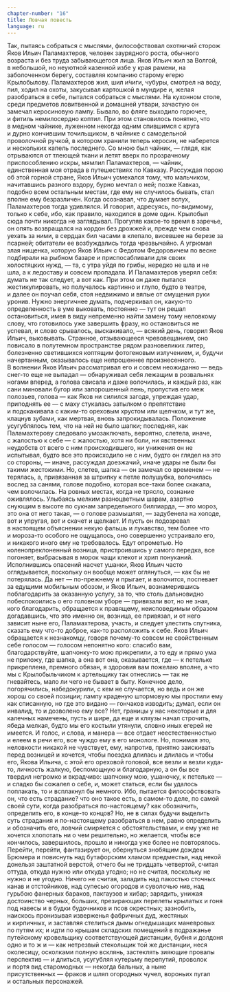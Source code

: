 ```yaml
---
chapter-number: "16"
title: Ловчая повесть
language: ru
---
```


Так, пытаясь собраться с мыслями, философствовал охотничий 
сторож Яков Ильич Паламахтеров, человек заурядного роста, обычного возраста и без труда забывающегося лица. Яков Ильич жил за 
Волгой, в небольшой, но неуютной казенной избе у края рамени, на 
заболоченном берегу, составляя компанию старому егерю Крылобылову. Паламахтеров жил, шил и́чиги, чубуры, смотрел на воду, пил, 
ходил на охоты, закусывал картошкой в мундире и, желая разобраться в себе, пытался собраться с мыслями. На кухонном столе, среди 
предметов ловитвенной и домашней утвари, зачастую он замечал 
керосиновую лампу. Бывало, во фляге выходило горючее, и фитиль 
немилосердно коптил. При этом становилось понятно, что в медном чайнике, луженном некогда одним спившимся с круга и дурно 
кончившим точильщиком, в чайнике с самодельной проволочной 
ручкой, в котором хранили теперь керосин, не наберется и нескольких капель последнего. Со мною был чайник, — глядя, как отрываются от тлеющей ткани и летят вверх по прозрачному приспособлению искры, мямлил Паламахтеров, — чайник, единственная моя 
отрада в путешествиях по Кавказу. Рассуждая порою об этой горной 
стране, Яков Ильич усмехался тому, что мальчиком, начитавшись 
разного вздору, бурно мечтал о ней; позже Кавказ, подобно всем 
остальным местам, где ему не случилось бывать, стал вполне ему 
безразличен. Когда осознавал, что думает вслух, Паламахтеров тогда удивлялся. И говорил, адресуясь, по-видимому, только к себе, 
ибо, как правило, находился в доме один. Крылобыл сюда почти никогда не заглядывал. Прогуляв какое-то время в заречье, он опять 
возвращался на кордон без дрожжей и, прежде чем снова уехать за 
ними, в сердцах бил часами в клепало, висевшее на березе за псарней; обитатели ее возбуждались тогда чрезвычайно. А угрюмая злая 
нищенка, которую Яков Ильич с Федотом Федоровичем по весне 
подбирали на рыбном базаре и приспосабливали для своих холостяцких нужд, — та, с утра уйдя по грибы, нередко не шла и не шла, 
а к ледоставу и совсем пропадала. И Паламахтеров уверял себя: думать не так следует, а вот как. При этом он даже пытался жестикулировать, но получалось картинно и глупо, будто в театре, и далее 
он поучал себя, стоя недвижимо и вялые от смущения руки уронив. 
Нужно энергичнее думать, подчеркивал он, какую-то определенность 
в уме выковать, постоянно — тут он решал остановиться, имея в виду непременно найти замену тому неловкому слову, что готовилось 
уже завершить фразу, но остановиться не успевал, и слово срывалось, выскакивало, — всякий день, говорил Яков Ильич, выковывать. 
Странное, отзывающееся чревовещанием, оно повисало в полутемном пространстве рядом разновеликих литер, болезненно светившихся коптящим фотогеновым излучением, и, будучи начертанным, 
оказывалось еще непрошеннее произнесенного. В волнении Яков 
Ильич рассматривал его и совсем неожиданно — ведь снег-то еще 
не выпадал — обнаруживал себя лежащим в розвальнях ногами вперед, а голова свисала и даже волочилась, и каждый раз, как сани 
миновали бугор или запорошенный пень, пропустив его меж полозьев, голова — как Яков ни силился загодя, упреждая удар, приподнять ее — с маху стукалась затылком о препятствие и подскакивала 
с каким-то ореховым хрустом или щелчком, и тут же, клацнув зубами, как мертвая, вновь запрокидывалась. Положение усугублялось 
тем, что на ней не было шапки; последняя, как Паламахтерову следовало умозаключать, вероятно, слетела, иначе, с жалостью к себе — 
с жалостью, хотя ни боли, ни явственных неудобств от всего с ним 
происходившего, ни унижения он не испытывал, будто все это происходило не с ним, будто он глядел на это со стороны, — иначе, рассуждал доезжачий, иначе удары не были бы такими жестокими. Но, 
слетев, шапка — он замечал со временем — не терялась, а, привязанная за штрипку к петле полушубка, волочилась вослед за санями, 
голове подобно, которая все-таки более скакала, чем волочилась. 
На ровных местах, когда не трясло, сознание оживлялось. Улыбаясь 
мелким разноцветным шарам, азартно снующим в высоте по сукнам 
запредельного биллиарда, — это мороз, это она от него такая, — о голове размышлял, — задубенела на холоде, вот и упругая, вот и скачет и щелкает. И пусть он подозревал в настоящем объяснении некую фальшь и лукавство, тем более что и мороза-то особого не ощущалось, оно совершенно устраивало его, и никакого иного ему не 
требовалось. Едут опрометью. Но коленопреклоненный возница, 
пристроившись у самого передка, все погоняет, выбрасывая в морок чащи клекот и хрип понуканий. Исполнившись опасений насчет ушанки, Яков Ильич часто оглядывается, поскольку он вообще 
может оглянуться, — как бы не потерялась. Да нет — по-прежнему 
и прыгает, и волочится, поспевает за едущими мобильным обозом, 
и Яков Ильич, вознамерившись поблагодарить за оказанную услугу, за то, что столь дальновидно побеспокоились о его головном уборе — привязали вот, но не зная, кого благодарить, обращается к правящему, неисповедимым образом догадавшись, что это именно он, 
возница, ее привязал, и от него зависит ныне его, Паламахтерова, 
участь, и следует улестить спутника, сказать ему что-то доброе, как-то расположить к себе. Яков Ильич обращается к незнакомцу, говоря почему-то совсем не свойственным себе голосом — голосом непонятно кого: спасибо вам, благодарствуйте, шапчонку-то мою прикрепили, а то еду и прямо ума не приложу, где шапка, а она вот она, 
оказывается, где — к петельке прикреплена, премного обязан, я здоровия вам пожелаю вполне, а что мы с Крылобыльчиком к артельщику так отнеслись — так не гневайтесь, мало ли чего не бывает в быту. Конечное дело, погорячились, набедокурили, с кем не случается, 
но ведь и он же хорош со своей позиции; лампу краденую штормовую мы простили ему как списанную, но где это видано — гончаков 
изводить; думал, если он инвалид, то и дозволено ему все? Нет, границы у нас некоторые и для калечных намечены, пусть и шире, да 
еще и кляузы начал строчить, ябеда мелкая, будто мы его костыли 
утянули, словно иных егерей не имеется. И голос, и слова, и манера — все отдает неестественностью и елеем в речи его, все чуждо ему 
в его монологе. Но, понимая это, неловкости никакой не чувствует, 
ему, напротив, приятно заискивать перед возницей и хочется, чтобы 
поездка длилась и длилась и чтобы его, Якова Ильича, с этой его ореховой головой, все везли и везли куда-то, личность жалкую, беспомощную 
и благодарную, а он бы все твердил негромко и вкрадчиво: шапчонку мою, ушаночку, к петельке — и сладко бы сожалел о себе, и, может статься, если бы удалось поплакать, то и всплакнул бы немного. Ибо, пытается философствовать он, что есть страдание? что оно 
такое есть, в самом-то деле, по самой своей сути, когда разобраться 
по-настоящему? как обозначить, определить его, в конце-то концов? Но, не в силах будучи выделить суть страдания и по-настоящему разобраться в нем, равно определить и обозначить его, ловчий 
смиряется с обстоятельствами, и ему уже не хочется хлопотать ни 
о чем решительно, но желается, чтобы все кончилось, завершилось, 
прошло и никогда уже более не повторялось. Перейти, перейти, фантазирует он, обернуться знобящим дождем Брюмера и повиснуть 
над бутафорским хламом предместья, над некой донельзя заштатной верстой, отчего бы не тридцать четвертой, считая оттуда, откуда нужно или откуда угодно; но не считая, поскольку не нужно 
и не угодно. Ничего не считая, заладить над пакостью сточных канав 
и отстойников, над супесью огородов и суволочью нив, над гурьбою 
фанерных бараков, пакгаузов и хибар; зарядить, унижая достоинство черных, больших, презирающих перелеты крылатых и гоня под 
навесы и в будки будочников и псов окрестных; зазнобить, наискось 
пронизывая изверженья фабричных дуд, жестяных и кирпичных, 
и заставляя стелиться дымы огнедышащих маневровых по путям 
их; и идти по крышам складских помещений в подражанье путейскому кровельщику соответствующей дистанции, бубня и долдоня 
одно и то ж и — как нетрезвый стекольщик той же дистанции, неся 
околесицу, осколками полную всклянь, застеклять зияющие провалы перспектив — и длиться, усугубляя кутерьму перепутий, проволок и портя вид старомодных — некогда бальных, а ныне присутственных — фраков и шляп огородных чучел, вороньих пугал и остальных персонажей.
